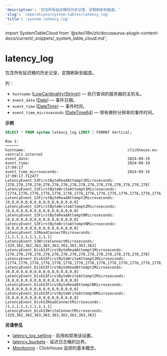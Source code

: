 ```yaml
---
'description': '包含所有延迟桶的历史记录，定期刷新到磁盘。'
'slug': '/operations/system-tables/latency_log'
'title': 'system.latency_log'
---
```


import SystemTableCloud from '@site/i18n/zh/docusaurus-plugin-content-docs/current/_snippets/_system_table_cloud.md';


# latency_log

<SystemTableCloud/>

包含所有延迟桶的历史记录，定期刷新到磁盘。

列：
- `hostname` ([LowCardinality(String)](../../sql-reference/data-types/string.md)) — 执行查询的服务器的主机名。
- `event_date` ([Date](../../sql-reference/data-types/date.md)) — 事件日期。
- `event_time` ([DateTime](../../sql-reference/data-types/datetime.md)) — 事件时间。
- `event_time_microseconds` ([DateTime64](../../sql-reference/data-types/datetime64.md)) — 带有微秒分辨率的事件时间。

**示例**

```sql
SELECT * FROM system.latency_log LIMIT 1 FORMAT Vertical;
```

```text
Row 1:
──────
hostname:                                              clickhouse.eu-central1.internal
event_date:                                            2024-09-19
event_time:                                            2024-09-19 17:09:17
event_time_microseconds:                               2024-09-19 17:09:17.712477
LatencyEvent_S3FirstByteReadAttempt1Microseconds:      [278,278,278,278,278,278,278,278,278,278,278,278,278,278,278,278]
LatencyEvent_S3FirstByteWriteAttempt1Microseconds:     [1774,1776,1776,1776,1776,1776,1776,1776,1776,1776,1776,1776,1776,1776,1776,1776]
LatencyEvent_S3FirstByteReadAttempt2Microseconds:      [0,0,0,0,0,0,0,0,0,0,0,0,0,0,0,0]
LatencyEvent_S3FirstByteWriteAttempt2Microseconds:     [0,0,0,0,0,0,0,0,0,0,0,0,0,0,0,0]
LatencyEvent_S3FirstByteReadAttemptNMicroseconds:      [0,0,0,0,0,0,0,0,0,0,0,0,0,0,0,0]
LatencyEvent_S3FirstByteWriteAttemptNMicroseconds:     [0,0,0,0,0,0,0,0,0,0,0,0,0,0,0,0]
LatencyEvent_S3ReadConnectMicroseconds:                [1,1,1,1,1,1,1,1,1,1]
LatencyEvent_S3WriteConnectMicroseconds:               [329,362,362,363,363,363,363,363,363,363]
LatencyEvent_DiskS3FirstByteReadAttempt1Microseconds:  [278,278,278,278,278,278,278,278,278,278,278,278,278,278,278,278]
LatencyEvent_DiskS3FirstByteWriteAttempt1Microseconds: [1774,1776,1776,1776,1776,1776,1776,1776,1776,1776,1776,1776,1776,1776,1776,1776]
LatencyEvent_DiskS3FirstByteReadAttempt2Microseconds:  [0,0,0,0,0,0,0,0,0,0,0,0,0,0,0,0]
LatencyEvent_DiskS3FirstByteWriteAttempt2Microseconds: [0,0,0,0,0,0,0,0,0,0,0,0,0,0,0,0]
LatencyEvent_DiskS3FirstByteReadAttemptNMicroseconds:  [0,0,0,0,0,0,0,0,0,0,0,0,0,0,0,0]
LatencyEvent_DiskS3FirstByteWriteAttemptNMicroseconds: [0,0,0,0,0,0,0,0,0,0,0,0,0,0,0,0]
LatencyEvent_DiskS3ReadConnectMicroseconds:            [1,1,1,1,1,1,1,1,1,1]
LatencyEvent_DiskS3WriteConnectMicroseconds:           [329,362,362,363,363,363,363,363,363,363]
```

**另请参见**

- [latency_log_setting](../../operations/server-configuration-parameters/settings.md#latency_log) - 启用和禁用该设置。
- [latency_buckets](../../operations/system-tables/latency_buckets.md) - 延迟日志桶的边界。
- [Monitoring](../../operations/monitoring.md) - ClickHouse 监控的基本概念。
